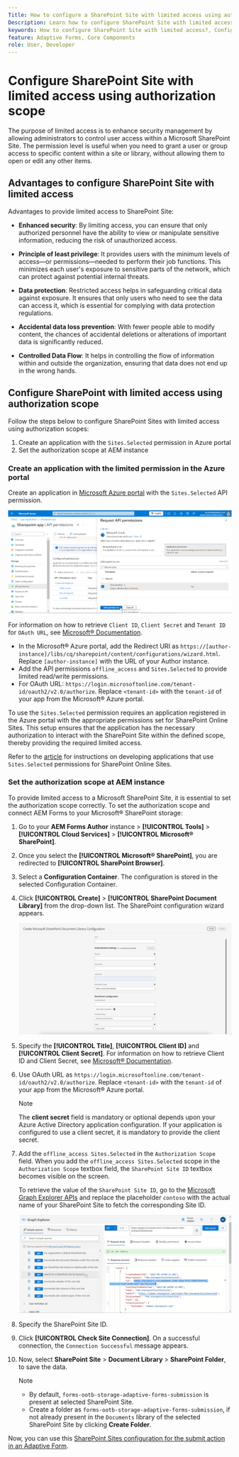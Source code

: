 ```yaml
---
Title: How to configure a SharePoint Site with limited access using authorization scope?
Description: Learn how to configure SharePoint Site with limited access using the authorization scope.
keywords: How to configure SharePoint Site with limited access?, Configure SharePoint with limited access, Using authorization scope to limit access for SharePoint Site.
feature: Adaptive Forms, Core Components
role: User, Developer
---
```


# Configure SharePoint Site with limited access using authorization scope

The purpose of limited access is to enhance security management by allowing administrators to control user access within a Microsoft SharePoint Site. The permission level is useful when you need to grant a user or group access to specific content within a site or library, without allowing them to open or edit any other items. 

## Advantages to configure SharePoint Site with limited access 
Advantages to provide limited access to SharePoint Site:

* **Enhanced security**: By limiting access, you can ensure that only authorized personnel have the ability to view or manipulate sensitive information, reducing the risk of unauthorized access.

* **Principle of least privilege**: It provides users with the minimum levels of access—or permissions—needed to perform their job functions. This minimizes each user's exposure to sensitive parts of the network, which can protect against potential internal threats.

* **Data protection**: Restricted access helps in safeguarding critical data against exposure. It ensures that only users who need to see the data can access it, which is essential for complying with data protection regulations.

* **Accidental data loss prevention**: With fewer people able to modify content, the chances of accidental deletions or alterations of important data is significantly reduced.

* **Controlled Data Flow**: It helps in controlling the flow of information within and outside the organization, ensuring that data does not end up in the wrong hands.

## Configure SharePoint with limited access using authorization scope

Follow the steps below to configure SharePoint Sites with limited access using authorization scopes:

1. Create an application with the `Sites.Selected` permission in Azure portal
1. Set the authorization scope at AEM instance


### Create an application with the limited permission in the Azure portal

Create an application in [Microsoft Azure portal](https://portal.azure.com/#home) with the `Sites.Selected` API permission. 

![SharePoint Selected Site](/help/forms/assets/sharepoint-selected-site.png)

For information on how to retrieve `Client ID`, `Client Secret` and `Tenant ID` for `OAuth URL`, see [Microsoft&reg; Documentation](https://learn.microsoft.com/en-us/graph/auth-register-app-v2).
* In the Microsoft&reg; Azure portal, add the Redirect URI as `https://[author-instance]/libs/cq/sharepoint/content/configurations/wizard.html`. Replace `[author-instance]` with the URL of your Author instance.
* Add the API permissions `offline_access` and `Sites.Selected` to provide limited read/write permissions.
* For OAuth URL: `https://login.microsoftonline.com/tenant-id/oauth2/v2.0/authorize`. Replace `<tenant-id>` with the `tenant-id` of your app from the Microsoft&reg; Azure portal.

To use the `Sites.Selected` permission requires an application registered in the Azure portal with the appropriate permissions set for SharePoint Online Sites. This setup ensures that the application has the necessary authorization to interact with the SharePoint Site within the defined scope, thereby providing the required limited access. 
    
Refer to the [article](https://techcommunity.microsoft.com/t5/microsoft-sharepoint-blog/develop-applications-that-use-sites-selected-permissions-for-spo/ba-p/3790476) for instructions on developing applications that use `Sites.Selected` permissions for SharePoint Online Sites.

### Set the authorization scope at AEM instance

To provide limited access to a Microsoft SharePoint Site, it is essential to set the authorization scope correctly. To set the authorization scope and connect AEM Forms to your Microsoft&reg; SharePoint storage:

1. Go to your **AEM Forms Author** instance > **[!UICONTROL Tools]** > **[!UICONTROL Cloud Services]** >  **[!UICONTROL Microsoft&reg; SharePoint]**.   
1. Once you select the **[!UICONTROL Microsoft&reg; SharePoint]**, you are redirected to **[!UICONTROL SharePoint Browser]**.
1. Select a **Configuration Container**. The configuration is stored in the selected Configuration Container. 
1. Click **[!UICONTROL Create]** > **[!UICONTROL SharePoint Document Library]** from the drop-down list. The SharePoint configuration wizard appears. 

    ![SharePoint Site Limited Site Access](/help/forms/assets/sharepoint-doc-library-limited-scopes.png)

1. Specify the **[!UICONTROL Title]**, **[!UICONTROL Client ID]** and **[!UICONTROL Client Secret]**. For information on how to retrieve Client ID and Client Secret, see [Microsoft&reg; Documentation](https://learn.microsoft.com/en-us/graph/auth-register-app-v2).
    
1. Use OAuth URL as `https://login.microsoftonline.com/tenant-id/oauth2/v2.0/authorize`. Replace `<tenant-id>` with the `tenant-id` of your app from the Microsoft&reg; Azure portal.

    >[!NOTE]
    >
    > The **client secret** field is mandatory or optional depends upon your Azure Active Directory application configuration. If your application is configured to use a client secret, it is mandatory to provide the client secret.

1. Add the `offline_access Sites.Selected` in the `Authorization Scope` field. When you add the `offline_access Sites.Selected` scope in the `Authorization Scope` textbox field, the `SharePoint Site ID` textbox becomes visible on the screen. 


    To retrieve the value of the `SharePoint Site ID`, go to the [Microsoft Graph Explorer APIs](https://developer.microsoft.com/en-us/graph/graph-explorer) and replace the placeholder `contoso` with the actual name of your SharePoint Site to fetch the corresponding Site ID.

    ![SharePoint Document Library ID](/help/forms/assets/sharepoint-site-id.png)

1. Specify the SharePoint Site ID. 

1. Click **[!UICONTROL Check Site Connection]**. On a successful connection, the `Connection Successful` message appears. 

1. Now, select **SharePoint Site** > **Document Library** > **SharePoint Folder**, to save the data.

    >[!NOTE]
    >
    >* By default, `forms-ootb-storage-adaptive-forms-submission` is present at selected SharePoint Site.
    >* Create a folder as `forms-ootb-storage-adaptive-forms-submission`, if not already present in the `Documents` library of the selected SharePoint Site by clicking **Create Folder**.

Now, you can use this [SharePoint Sites configuration for the submit action in an Adaptive Form](/help/forms/configure-submit-action-sharepoint.md#use-sharepoint-document-library-configuration-in-an-adaptive-form-use-sharepoint-configuartion-in-af). 
